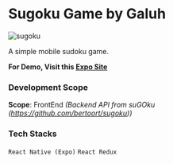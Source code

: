 # Sugoku Game by Galuh

![sugoku](https://user-images.githubusercontent.com/81514521/129081845-6703cfd9-fa9b-40bd-87ae-326153a441d4.jpg)

A simple mobile sudoku game.

**For Demo, Visit this [Expo Site](https://bit.ly/sudoku-galuh)**

### Development Scope
**Scope**: FrontEnd
_(Backend API from suGOku (https://github.com/bertoort/sugoku))_

### Tech Stacks
```React Native (Expo)```
```React Redux```
